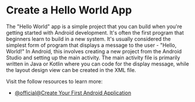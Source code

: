 # Create a Hello World App

The "Hello World" app is a simple project that you can build when you're getting started with Android development. It's often the first program that beginners learn to build in a new system. It's usually considered the simplest form of program that displays a message to the user - "Hello, World!" In Android, this involves creating a new project from the Android Studio and setting up the main activity. The main activity file is primarily written in Java or Kotlin where you can code for the display message, while the layout design view can be created in the XML file.

Visit the follow resources to learn more:

- [@official@Create Your First Android Application](https://developer.android.com/codelabs/basic-android-kotlin-compose-first-app)
